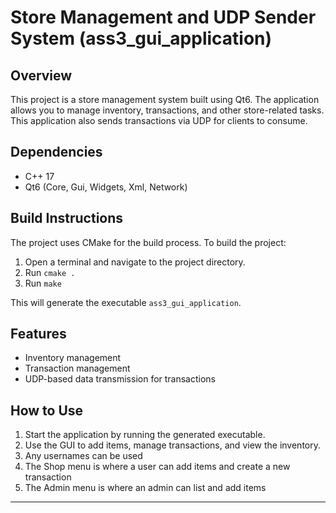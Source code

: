 # Store Management and UDP Sender System (ass3_gui_application)

## Overview
This project is a store management system built using Qt6. The application allows you to manage inventory, transactions, and other store-related tasks. This application also sends transactions via UDP for clients to consume.

## Dependencies
- C++ 17
- Qt6 (Core, Gui, Widgets, Xml, Network)

## Build Instructions
The project uses CMake for the build process. To build the project:

1. Open a terminal and navigate to the project directory.
2. Run `cmake .`
3. Run `make`

This will generate the executable `ass3_gui_application`.

## Features
- Inventory management
- Transaction management
- UDP-based data transmission for transactions

## How to Use
1. Start the application by running the generated executable.
2. Use the GUI to add items, manage transactions, and view the inventory.
3. Any usernames can be used
4. The Shop menu is where a user can add items and create a new transaction
5. The Admin menu is where an admin can list and add items

---
